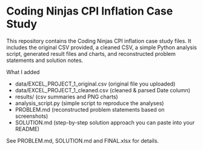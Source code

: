 # Coding Ninjas CPI Inflation Case Study

This repository contains the Coding Ninjas CPI inflation case study files.
It includes the original CSV provided, a cleaned CSV, a simple Python analysis script,
generated result files and charts, and reconstructed problem statements and solution notes.

What I added
- data/EXCEL_PROJECT_1_original.csv (original file you uploaded)
- data/EXCEL_PROJECT_1_cleaned.csv (cleaned & parsed Date column)
- results/ (csv summaries and PNG charts)
- analysis_script.py (simple script to reproduce the analyses)
- PROBLEM.md (reconstructed problem statements based on screenshots)
- SOLUTION.md (step-by-step solution approach you can paste into your README)

See PROBLEM.md, SOLUTION.md and FINAL.xlsx for details.
